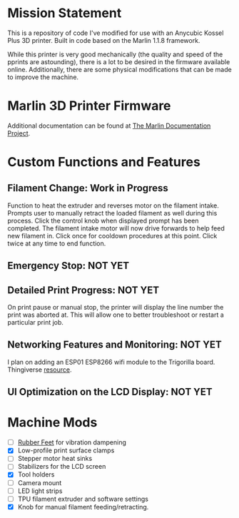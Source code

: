 # Mission Statement

This is a repository of code I've modified for use with an Anycubic Kossel Plus 3D printer. Built in code based on the Marlin 1.1.8 framework.

While this printer is very good mechanically (the quality and speed of the pprints are astounding), there is a lot to be desired in the firmware available online. Additionally, there are some physical modifications that can be made to improve the machine.

# Marlin 3D Printer Firmware

Additional documentation can be found at [The Marlin Documentation Project](https://www.marlinfw.org/).


# Custom Functions and Features
## Filament Change: Work in Progress

Function to heat the extruder and reverses motor on the filament intake. Prompts user to manually retract the loaded filament as well during this process. Click the control knob when displayed prompt has been completed. The filament intake motor will now drive forwards to help feed new filament in. Click once for cooldown procedures at this point. Click twice at any time to end function.

## Emergency Stop: NOT YET
## Detailed Print Progress: NOT YET

On print pause or manual stop, the printer will display the line number the print was aborted at. This will allow one to better troubleshoot or restart a particular print job.

## Networking Features and Monitoring: NOT YET

I plan on adding an ESP01 ESP8266 wifi module to the Trigorilla board. Thingiverse [resource](https://www.thingiverse.com/thing:2798147).

## UI Optimization on the LCD Display: NOT YET


# Machine Mods
- [ ] [Rubber Feet](https://www.thingiverse.com/thing:2654983) for vibration dampening
- [x] Low-profile print surface clamps
- [ ] Stepper motor heat sinks
- [ ] Stabilizers for the LCD screen
- [x] Tool holders
- [ ] Camera mount
- [ ] LED light strips
- [ ] TPU filament extruder and software settings
- [x] Knob for manual filament feeding/retracting.
